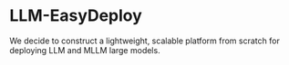 # LLM-EasyDeploy
We decide to construct a lightweight, scalable platform from scratch for deploying LLM and MLLM large models.
